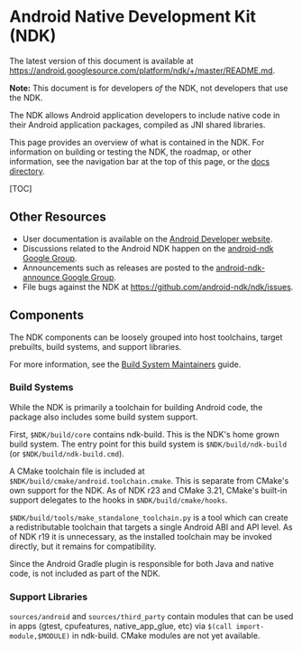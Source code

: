 # Android Native Development Kit (NDK)

The latest version of this document is available at
https://android.googlesource.com/platform/ndk/+/master/README.md.

**Note:** This document is for developers _of_ the NDK, not developers that use
the NDK.

The NDK allows Android application developers to include native code in their
Android application packages, compiled as JNI shared libraries.

This page provides an overview of what is contained in the NDK. For
information on building or testing the NDK, the roadmap, or other information,
see the navigation bar at the top of this page, or the [docs directory].

[docs directory]: docs/

[TOC]

## Other Resources

 * User documentation is available on the [Android Developer website].
 * Discussions related to the Android NDK happen on the [android-ndk Google
   Group].
 * Announcements such as releases are posted to the [android-ndk-announce Google
   Group].
 * File bugs against the NDK at https://github.com/android-ndk/ndk/issues.

[Android Developer website]: https://developer.android.com/ndk/index.html
[android-ndk Google Group]: http://groups.google.com/group/android-ndk
[android-ndk-announce Google Group]: http://groups.google.com/group/android-ndk-announce

## Components

The NDK components can be loosely grouped into host toolchains, target
prebuilts, build systems, and support libraries.

For more information, see the [Build System Maintainers] guide.

[Build System Maintainers]: docs/BuildSystemMaintainers.md

### Build Systems

While the NDK is primarily a toolchain for building Android code, the package
also includes some build system support.

First, `$NDK/build/core` contains ndk-build. This is the NDK's home grown build
system. The entry point for this build system is `$NDK/build/ndk-build` (or
`$NDK/build/ndk-build.cmd`).

A CMake toolchain file is included at
`$NDK/build/cmake/android.toolchain.cmake`. This is separate from CMake's own
support for the NDK. As of NDK r23 and CMake 3.21, CMake's built-in support
delegates to the hooks in `$NDK/build/cmake/hooks`.

`$NDK/build/tools/make_standalone_toolchain.py` is a tool which can create a
redistributable toolchain that targets a single Android ABI and API level. As of
NDK r19 it is unnecessary, as the installed toolchain may be invoked directly,
but it remains for compatibility.

Since the Android Gradle plugin is responsible for both Java and native code, is
not included as part of the NDK.

### Support Libraries

`sources/android` and `sources/third_party` contain modules that can be used in
apps (gtest, cpufeatures, native\_app\_glue, etc) via `$(call
import-module,$MODULE)` in ndk-build. CMake modules are not yet available.
